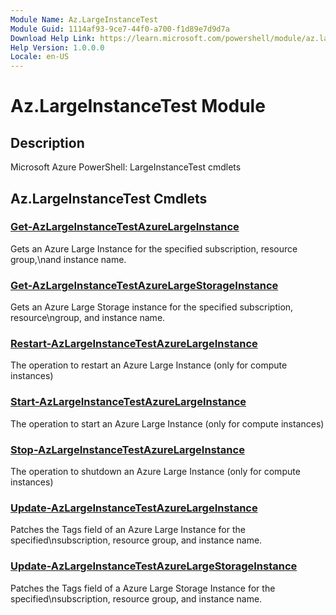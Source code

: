 ```yaml
---
Module Name: Az.LargeInstanceTest
Module Guid: 1114af93-9ce7-44f0-a700-f1d89e7d9d7a
Download Help Link: https://learn.microsoft.com/powershell/module/az.largeinstancetest
Help Version: 1.0.0.0
Locale: en-US
---
```


# Az.LargeInstanceTest Module
## Description
Microsoft Azure PowerShell: LargeInstanceTest cmdlets

## Az.LargeInstanceTest Cmdlets
### [Get-AzLargeInstanceTestAzureLargeInstance](Get-AzLargeInstanceTestAzureLargeInstance.md)
Gets an Azure Large Instance for the specified subscription, resource group,\nand instance name.

### [Get-AzLargeInstanceTestAzureLargeStorageInstance](Get-AzLargeInstanceTestAzureLargeStorageInstance.md)
Gets an Azure Large Storage instance for the specified subscription, resource\ngroup, and instance name.

### [Restart-AzLargeInstanceTestAzureLargeInstance](Restart-AzLargeInstanceTestAzureLargeInstance.md)
The operation to restart an Azure Large Instance (only for compute instances)

### [Start-AzLargeInstanceTestAzureLargeInstance](Start-AzLargeInstanceTestAzureLargeInstance.md)
The operation to start an Azure Large Instance (only for compute instances)

### [Stop-AzLargeInstanceTestAzureLargeInstance](Stop-AzLargeInstanceTestAzureLargeInstance.md)
The operation to shutdown an Azure Large Instance (only for compute instances)

### [Update-AzLargeInstanceTestAzureLargeInstance](Update-AzLargeInstanceTestAzureLargeInstance.md)
Patches the Tags field of an Azure Large Instance for the specified\nsubscription, resource group, and instance name.

### [Update-AzLargeInstanceTestAzureLargeStorageInstance](Update-AzLargeInstanceTestAzureLargeStorageInstance.md)
Patches the Tags field of a Azure Large Storage Instance for the specified\nsubscription, resource group, and instance name.

